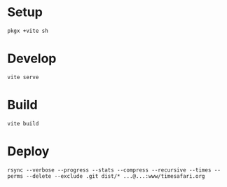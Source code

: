 
# Setup

`pkgx +vite sh`

# Develop

`vite serve`

# Build

`vite build`

# Deploy

`rsync --verbose --progress --stats --compress --recursive --times --perms --delete --exclude .git dist/* ...@...:www/timesafari.org`
